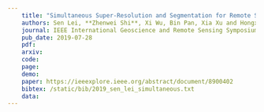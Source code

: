 ```yaml
---
    title: "Simultaneous Super-Resolution and Segmentation for Remote Sensing Images"
    authors: Sen Lei, **Zhenwei Shi**, Xi Wu, Bin Pan, Xia Xu and Hongxun Hao
    journal: IEEE International Geoscience and Remote Sensing Symposium (IGARSS)
    pub_date: 2019-07-28
    pdf: 
    arxiv: 
    code: 
    page: 
    demo: 
    paper: https://ieeexplore.ieee.org/abstract/document/8900402
    bibtex: /static/bib/2019_sen_lei_simultaneous.txt
    data:
---
```

    